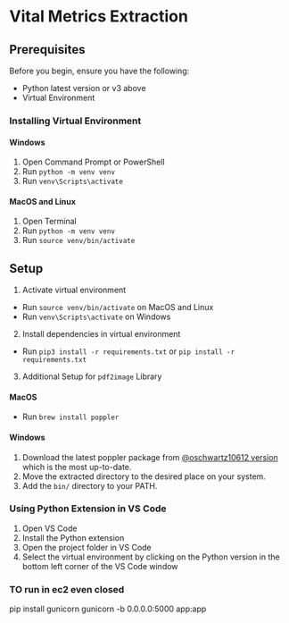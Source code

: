 # Vital Metrics Extraction

## Prerequisites

Before you begin, ensure you have the following:

- Python latest version or v3 above
- Virtual Environment

### Installing Virtual Environment

#### Windows

1. Open Command Prompt or PowerShell
2. Run `python -m venv venv`
3. Run `venv\Scripts\activate`

#### MacOS and Linux

1. Open Terminal
2. Run `python -m venv venv`
3. Run `source venv/bin/activate`

## Setup

1. Activate virtual environment

- Run `source venv/bin/activate` on MacOS and Linux
- Run `venv\Scripts\activate` on Windows

2. Install dependencies in virtual environment

- Run `pip3 install -r requirements.txt` or `pip install -r requirements.txt`

3. Additional Setup for `pdf2image` Library

#### MacOS

- Run `brew install poppler`

#### Windows

1. Download the latest poppler package from [@oschwartz10612 version](https://github.com/oschwartz10612/poppler-windows/releases) which is the most up-to-date.
2. Move the extracted directory to the desired place on your system.
3. Add the `bin/` directory to your PATH.

### Using Python Extension in VS Code

1. Open VS Code
2. Install the Python extension
3. Open the project folder in VS Code
4. Select the virtual environment by clicking on the Python version in the bottom left corner of the VS Code window

### TO run in ec2 even closed
pip install gunicorn
gunicorn -b 0.0.0.0:5000 app:app

